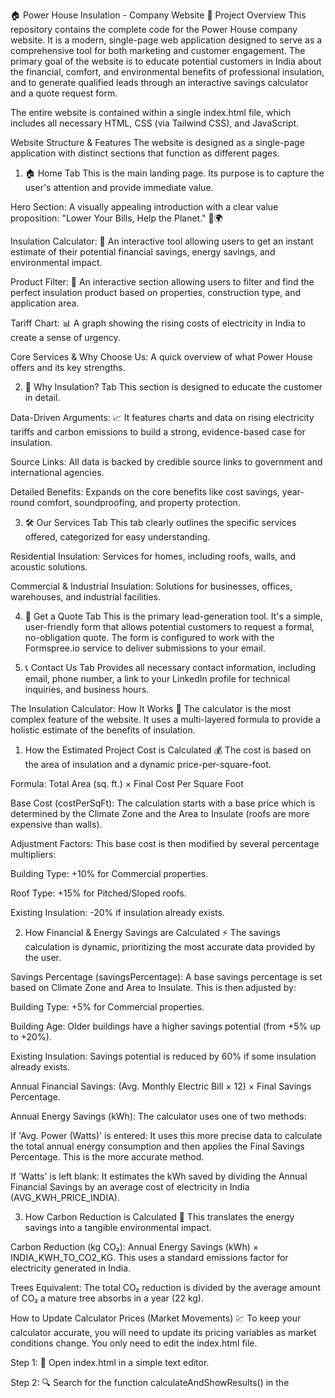 🏠 Power House Insulation - Company Website
🚀 Project Overview
This repository contains the complete code for the Power House company website. It is a modern, single-page web application designed to serve as a comprehensive tool for both marketing and customer engagement. The primary goal of the website is to educate potential customers in India about the financial, comfort, and environmental benefits of professional insulation, and to generate qualified leads through an interactive savings calculator and a quote request form.

The entire website is contained within a single index.html file, which includes all necessary HTML, CSS (via Tailwind CSS), and JavaScript.

Website Structure & Features
The website is designed as a single-page application with distinct sections that function as different pages.

1. 🏠 Home Tab
This is the main landing page. Its purpose is to capture the user's attention and provide immediate value.

Hero Section: A visually appealing introduction with a clear value proposition: "Lower Your Bills, Help the Planet." 💸🌍

Insulation Calculator: 🧮 An interactive tool allowing users to get an instant estimate of their potential financial savings, energy savings, and environmental impact.

Product Filter: 🔎 An interactive section allowing users to filter and find the perfect insulation product based on properties, construction type, and application area.

Tariff Chart: 📊 A graph showing the rising costs of electricity in India to create a sense of urgency.

Core Services & Why Choose Us: A quick overview of what Power House offers and its key strengths.

2. 🤔 Why Insulation? Tab
This section is designed to educate the customer in detail.

Data-Driven Arguments: 📈 It features charts and data on rising electricity tariffs and carbon emissions to build a strong, evidence-based case for insulation.

Source Links: All data is backed by credible source links to government and international agencies.

Detailed Benefits: Expands on the core benefits like cost savings, year-round comfort, soundproofing, and property protection.

3. 🛠️ Our Services Tab
This tab clearly outlines the specific services offered, categorized for easy understanding.

Residential Insulation: Services for homes, including roofs, walls, and acoustic solutions.

Commercial & Industrial Insulation: Solutions for businesses, offices, warehouses, and industrial facilities.

4. 📝 Get a Quote Tab
This is the primary lead-generation tool. It's a simple, user-friendly form that allows potential customers to request a formal, no-obligation quote. The form is configured to work with the Formspree.io service to deliver submissions to your email.

5. 📞 Contact Us Tab
Provides all necessary contact information, including email, phone number, a link to your LinkedIn profile for technical inquiries, and business hours.

The Insulation Calculator: How It Works 🧮
The calculator is the most complex feature of the website. It uses a multi-layered formula to provide a holistic estimate of the benefits of insulation.

1. How the Estimated Project Cost is Calculated 💰
The cost is based on the area of insulation and a dynamic price-per-square-foot.

Formula: Total Area (sq. ft.) × Final Cost Per Square Foot

Base Cost (costPerSqFt): The calculation starts with a base price which is determined by the Climate Zone and the Area to Insulate (roofs are more expensive than walls).

Adjustment Factors: This base cost is then modified by several percentage multipliers:

Building Type: +10% for Commercial properties.

Roof Type: +15% for Pitched/Sloped roofs.

Existing Insulation: -20% if insulation already exists.

2. How Financial & Energy Savings are Calculated ⚡
The savings calculation is dynamic, prioritizing the most accurate data provided by the user.

Savings Percentage (savingsPercentage): A base savings percentage is set based on Climate Zone and Area to Insulate. This is then adjusted by:

Building Type: +5% for Commercial properties.

Building Age: Older buildings have a higher savings potential (from +5% up to +20%).

Existing Insulation: Savings potential is reduced by 60% if some insulation already exists.

Annual Financial Savings: (Avg. Monthly Electric Bill × 12) × Final Savings Percentage.

Annual Energy Savings (kWh): The calculator uses one of two methods:

If 'Avg. Power (Watts)' is entered: It uses this more precise data to calculate the total annual energy consumption and then applies the Final Savings Percentage. This is the more accurate method.

If 'Watts' is left blank: It estimates the kWh saved by dividing the Annual Financial Savings by an average cost of electricity in India (AVG_KWH_PRICE_INDIA).

3. How Carbon Reduction is Calculated 🌳
This translates the energy savings into a tangible environmental impact.

Carbon Reduction (kg CO₂): Annual Energy Savings (kWh) × INDIA_KWH_TO_CO2_KG. This uses a standard emissions factor for electricity generated in India.

Trees Equivalent: The total CO₂ reduction is divided by the average amount of CO₂ a mature tree absorbs in a year (22 kg).

How to Update Calculator Prices (Market Movements) 💹
To keep your calculator accurate, you will need to update its pricing variables as market conditions change. You only need to edit the index.html file.

Step 1: 📂 Open index.html in a simple text editor.

Step 2: 🔍 Search for the function calculateAndShowResults() in the <script> section at the bottom of the file.

Step 3: ✏️ Inside this function, you will find all the variables you need to change.

To Change Base Prices & Savings:
Locate this code block. Simply change the number after costPerSqFt = for price, and savingsPercentage = for savings potential.

// ...
let costPerSqFt = 50; 
let savingsPercentage = 0.25; 

if (areaType === 'roof') {
    if (cityZone === 'hot-dry' || cityZone === 'warm-humid') { costPerSqFt = 75; savingsPercentage = 0.35; } 
    else if (cityZone === 'composite') { costPerSqFt = 70; savingsPercentage = 0.30; } 
    // ... etc.
}

To Change Adjustment Percentages:
Locate this block. The numbers are multipliers (1.1 is a 10% increase, 0.8 is a 20% decrease).

// ...
if (buildingType === 'commercial') { costPerSqFt *= 1.1; savingsPercentage *= 1.05; }
if (areaType === 'roof' && roofType === 'pitched') { costPerSqFt *= 1.15; }
if (existingInsulation === 'yes') { savingsPercentage *= 0.4; costPerSqFt *= 0.8; }
// ... etc.

To Change Environmental Constants:
Locate these lines to update the average electricity price or the CO₂ conversion factor based on new national data.

// ...
const INDIA_KWH_TO_CO2_KG = 0.82; 
const AVG_KWH_PRICE_INDIA = 7.5; 
// ...

After editing and saving the file, your calculator will immediately use the new values.
